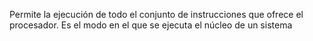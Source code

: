 Permite la ejecución de todo el conjunto de instrucciones que ofrece el procesador. Es el modo en el que se ejecuta el núcleo de un sistema